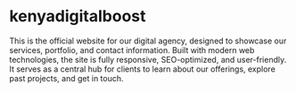 # kenyadigitalboost
This is the official website for our digital agency, designed to showcase our services, portfolio, and contact information. Built with modern web technologies, the site is fully responsive, SEO-optimized, and user-friendly. It serves as a central hub for clients to learn about our offerings, explore past projects, and get in touch.

